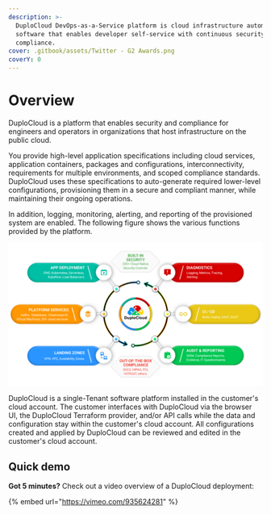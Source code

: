 ```yaml
---
description: >-
  DuploCloud DevOps-as-a-Service platform is cloud infrastructure automation
  software that enables developer self-service with continuous security and
  compliance.
cover: .gitbook/assets/Twitter - G2 Awards.png
coverY: 0
---
```


# Overview

DuploCloud is a platform that enables security and compliance for engineers and operators in organizations that host infrastructure on the public cloud.&#x20;

You provide high-level application specifications including cloud services, application containers, packages and configurations, interconnectivity, requirements for multiple environments, and scoped compliance standards. DuploCloud uses these specifications to auto-generate required lower-level configurations, provisioning them in a secure and compliant manner, while maintaining their ongoing operations.&#x20;

In addition, logging, monitoring, alerting, and reporting of the provisioned system are enabled. The following figure shows the various functions provided by the platform.

![The DuploCloud Platform Features Diagram](.gitbook/assets/one-unified-platform-infographic-1280x720.png)

DuploCloud is a single-Tenant software platform installed in the customer's cloud account. The customer interfaces with DuploCloud via the browser UI, the DuploCloud Terraform provider, and/or API calls while the data and configuration stay within the customer's cloud account. All configurations created and applied by DuploCloud can be reviewed and edited in the customer's cloud account.

## Quick demo

**Got 5 minutes?** Check out a video overview of a DuploCloud deployment:

{% embed url="https://vimeo.com/935624281" %}
